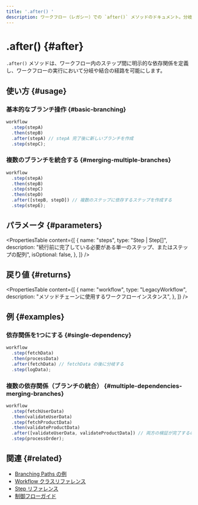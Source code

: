 ```yaml
---
title: '.after() '
description: ワークフロー（レガシー）での `after()` メソッドのドキュメント。分岐やマージの経路を構成できます。
---
```


# .after() \{#after\}

`.after()` メソッドは、ワークフロー内のステップ間に明示的な依存関係を定義し、ワークフローの実行において分岐や結合の経路を可能にします。

## 使い方 \{#usage\}

### 基本的なブランチ操作 \{#basic-branching\}

```typescript
workflow
  .step(stepA)
  .then(stepB)
  .after(stepA) // stepA 完了後に新しいブランチを作成
  .step(stepC);
```

### 複数のブランチを統合する \{#merging-multiple-branches\}

```typescript
workflow
  .step(stepA)
  .then(stepB)
  .step(stepC)
  .then(stepD)
  .after([stepB, stepD]) // 複数のステップに依存するステップを作成する
  .step(stepE);
```

## パラメータ \{#parameters\}

<PropertiesTable
  content={[
{
name: "steps",
type: "Step | Step[]",
description:
"続行前に完了している必要がある単一のステップ、またはステップの配列",
isOptional: false,
},
]}
/>

## 戻り値 \{#returns\}

<PropertiesTable
  content={[
{
name: "workflow",
type: "LegacyWorkflow",
description: "メソッドチェーンに使用するワークフローインスタンス",
},
]}
/>

## 例 \{#examples\}

### 依存関係を1つにする \{#single-dependency\}

```typescript
workflow
  .step(fetchData)
  .then(processData)
  .after(fetchData) // fetchData の後に分岐する
  .step(logData);
```

### 複数の依存関係（ブランチの統合） \{#multiple-dependencies-merging-branches\}

```typescript
workflow
  .step(fetchUserData)
  .then(validateUserData)
  .step(fetchProductData)
  .then(validateProductData)
  .after([validateUserData, validateProductData]) // 両方の検証が完了するのを待つ
  .step(processOrder);
```

## 関連 \{#related\}

* [Branching Paths の例](/docs/examples/workflows_legacy/branching-paths)
* [Workflow クラスリファレンス](./workflow)
* [Step リファレンス](./step-class)
* [制御フローガイド](/docs/examples/workflows_legacy/conditional-branching)